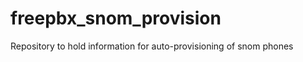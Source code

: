 freepbx_snom_provision
======================

Repository to hold information for auto-provisioning of snom phones
